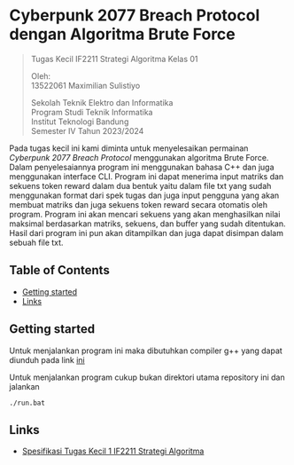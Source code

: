 # Cyberpunk 2077 Breach Protocol dengan Algoritma Brute Force
> Tugas Kecil IF2211 Strategi Algoritma Kelas 01
> 
> Oleh:<br>
> 13522061 Maximilian Sulistiyo<br>
> 
> Sekolah Teknik Elektro dan Informatika<br>
> Program Studi Teknik Informatika<br>
> Institut Teknologi Bandung<br>
> Semester IV Tahun 2023/2024

Pada tugas kecil ini kami diminta untuk menyelesaikan permainan <em>Cyberpunk 2077 Breach Protocol</em> menggunakan algoritma Brute Force. Dalam penyelesaiannya program ini menggunakan bahasa C++ dan juga menggunakan interface CLI. Program ini dapat menerima input matriks dan sekuens token reward dalam dua bentuk yaitu dalam file txt yang sudah menggunakan format dari spek tugas dan juga input pengguna yang akan membuat matriks dan juga sekuens token reward secara otomatis oleh program. Program ini akan mencari sekuens yang akan menghasilkan nilai maksimal berdasarkan matriks, sekuens, dan buffer yang sudah ditentukan. Hasil dari program ini pun akan ditampilkan dan juga dapat disimpan dalam sebuah file txt.

## Table of Contents
* [Getting started](#getting-started)
* [Links](#links)

## Getting started

Untuk menjalankan program ini maka dibutuhkan compiler g++ yang dapat diunduh pada link [ini](https://sourceforge.net/projects/mingw-w64/files/Toolchains%20targetting%20Win32/Personal%20Builds/mingw-builds/installer/mingw-w64-install.exe/download)

Untuk menjalankan program cukup bukan direktori utama repository ini dan jalankan 

```shell
./run.bat
```

## Links

- [Spesifikasi Tugas Kecil 1 IF2211 Strategi Algoritma](https://docs.google.com/document/d/1cezu5NJNdBOp4UZWnOob3Q_t0pw5VLBv/edit)